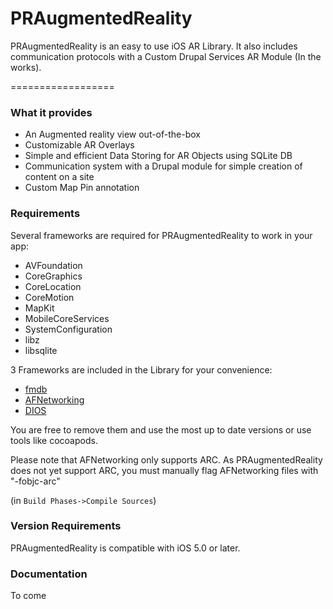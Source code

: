 PRAugmentedReality
==================

PRAugmentedReality is an easy to use iOS AR Library. It also includes communication protocols with a Custom Drupal Services AR Module (In the works).

==================

### What it provides

* An Augmented reality view out-of-the-box
* Customizable AR Overlays
* Simple and efficient Data Storing for AR Objects using SQLite DB
* Communication system with a Drupal module for simple creation of content on a site
* Custom Map Pin annotation


### Requirements

Several frameworks are required for PRAugmentedReality to work in your app:
* AVFoundation
* CoreGraphics
* CoreLocation
* CoreMotion
* MapKit
* MobileCoreServices
* SystemConfiguration
* libz
* libsqlite

3 Frameworks are included in the Library for your convenience:
* [fmdb](https://github.com/ccgus/fmdb)
* [AFNetworking](https://github.com/AFNetworking/AFNetworking)
* [DIOS](https://github.com/workhabitinc/drupal-ios-sdk)

You are free to remove them and use the most up to date versions or use tools like cocoapods.

Please note that AFNetworking only supports ARC. As PRAugmentedReality does not yet support ARC, you must manually flag AFNetworking files with "-fobjc-arc"

(in `Build Phases->Compile Sources`)


### Version Requirements

PRAugmentedReality is compatible with iOS 5.0 or later.

### Documentation
To come
